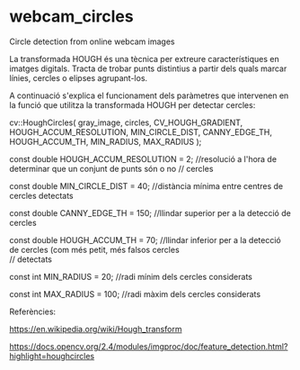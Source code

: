 # webcam_circles
Circle detection from online webcam images

La transformada HOUGH és una tècnica per extreure característiques en imatges digitals. Tracta de trobar punts distintius a partir dels quals marcar línies, cercles o elipses agrupant-los.

A continuació s'explica el funcionament dels paràmetres que intervenen en la funció que utilitza la transformada HOUGH per detectar cercles:

cv::HoughCircles( gray_image, circles, CV_HOUGH_GRADIENT, HOUGH_ACCUM_RESOLUTION, MIN_CIRCLE_DIST, CANNY_EDGE_TH, HOUGH_ACCUM_TH, MIN_RADIUS, MAX_RADIUS );

const double HOUGH_ACCUM_RESOLUTION = 2;  //resolució a l'hora de determinar que un conjunt de punts són o no 
                                          // cercles

const double MIN_CIRCLE_DIST = 40;        //distància mínima entre centres de cercles detectats

const double CANNY_EDGE_TH = 150;         //llindar superior per a la detecció de cercles

const double HOUGH_ACCUM_TH = 70;         //llindar inferior per a la detecció de cercles (com més petit, més falsos cercles            
                                          //  detectats

const int MIN_RADIUS = 20;                //radi mínim dels cercles considerats

const int MAX_RADIUS = 100;               //radi màxim dels cercles considerats


Referències:

https://en.wikipedia.org/wiki/Hough_transform

https://docs.opencv.org/2.4/modules/imgproc/doc/feature_detection.html?highlight=houghcircles

